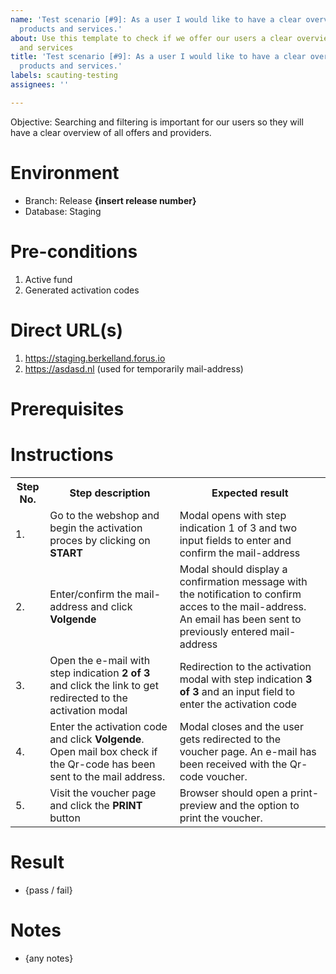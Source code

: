 ```yaml
---
name: 'Test scenario [#9]: As a user I would like to have a clear overview of all
  products and services.'
about: Use this template to check if we offer our users a clear overview of all products
  and services
title: 'Test scenario [#9]: As a user I would like to have a clear overview of all
  products and services.'
labels: scauting-testing
assignees: ''

---
```


Objective: Searching and filtering is important for our users so they will have a clear overview of all offers and providers.

# Environment

* Branch: Release **{insert release number}**
* Database: Staging

# Pre-conditions

1. Active fund
2. Generated activation codes 

# Direct URL(s)

1. https://staging.berkelland.forus.io
2. https://asdasd.nl (used for temporarily mail-address)

# Prerequisites

# Instructions

<table>
<tr><th>Step No.</th><th>Step description</th><th>Expected result</th></tr>
<tr><td>1.</td><td>Go to the webshop and begin the activation proces by clicking on <b>START<b></td><td>Modal opens with step indication 1 of 3 and two input fields to enter and confirm the mail-address</td></tr>
<tr><td>2.</td><td>Enter/confirm the mail-address and click <b>Volgende</b></td><td>Modal should display a confirmation message with the notification to confirm acces to the mail-address. An email has been sent to previously entered mail-address</td></tr>
<tr><td>3.</td><td>Open the e-mail with step indication <b>2 of 3</b> and click the link to get redirected to the activation modal</td><td>Redirection to the activation modal with step indication <b>3 of 3</b> and an input field to enter the activation code </td></tr>
<tr><td>4.</td><td>Enter the activation code and click <b>Volgende</b>. Open mail box check if the Qr-code has been sent to the mail address.</td><td>Modal closes and the user gets redirected to the voucher page. An e-mail has been received with the Qr-code voucher.</td></tr>
<tr><td>5.</td><td>Visit the voucher page and click the <b>PRINT</b> button</td><td>Browser should open a print-preview and the option to print the voucher.</td></tr>
</table>

# Result

* {pass / fail}

# Notes

* {any notes}
